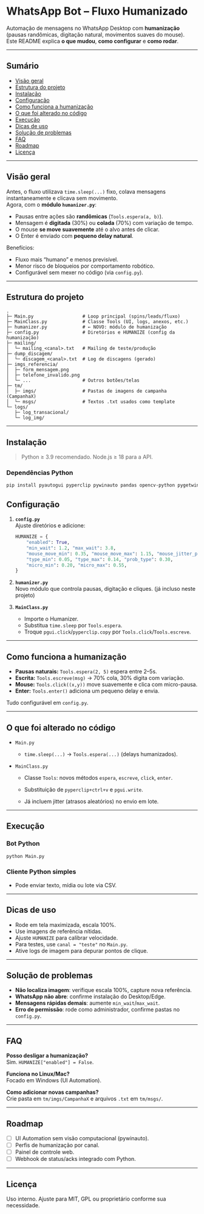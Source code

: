 # WhatsApp Bot – Fluxo Humanizado

Automação de mensagens no WhatsApp Desktop com **humanização** (pausas randômicas, digitação natural, movimentos suaves do mouse).  
Este README explica **o que mudou**, **como configurar** e **como rodar**.

---

## Sumário
- [Visão geral](#visão-geral)
- [Estrutura do projeto](#estrutura-do-projeto)
- [Instalação](#instalação)
- [Configuração](#configuração)
- [Como funciona a humanização](#como-funciona-a-humanização)
- [O que foi alterado no código](#o-que-foi-alterado-no-código)
- [Execução](#execução)
- [Dicas de uso](#dicas-de-uso)
- [Solução de problemas](#solução-de-problemas)
- [FAQ](#faq)
- [Roadmap](#roadmap)
- [Licença](#licença)

---

## Visão geral
Antes, o fluxo utilizava `time.sleep(...)` fixo, colava mensagens instantaneamente e clicava sem movimento.  
Agora, com o **módulo `humanizer.py`**:
- Pausas entre ações são **randômicas** (`Tools.espera(a, b)`).
- Mensagem é **digitada** (30%) ou **colada** (70%) com variação de tempo.
- O mouse **se move suavemente** até o alvo antes de clicar.
- O Enter é enviado com **pequeno delay natural**.

Benefícios:
- Fluxo mais “humano” e menos previsível.
- Menor risco de bloqueios por comportamento robótico.
- Configurável sem mexer no código (via `config.py`).

---

## Estrutura do projeto

```
.
├─ Main.py                  # Loop principal (spins/leads/fluxo)
├─ MainClass.py             # Classe Tools (UI, logs, anexos, etc.)
├─ humanizer.py             # ← NOVO: módulo de humanização
├─ config.py                # Diretórios e HUMANIZE (config da humanização)
├─ mailing/
│  └─ mailing_<canal>.txt   # Mailing de teste/produção
├─ dump_discagem/
│  └─ discagem_<canal>.txt  # Log de discagens (gerado)
├─ imgs_referencia/
│  ├─ form_mensagem.png
│  ├─ telefone_invalido.png
│  └─ ...                   # Outros botões/telas
├─ tm/
│  ├─ imgs/                 # Pastas de imagens de campanha (CampanhaX)
│  └─ msgs/                 # Textos .txt usados como template
└─ logs/
   ├─ log_transacional/
   └─ log_img/
```

---

## Instalação

> Python ≥ 3.9 recomendado. Node.js ≥ 18 para a API.

### Dependências Python
```bash
pip install pyautogui pyperclip pywinauto pandas opencv-python pygetwindow psutil mouse requests
```

## Configuração

1. **`config.py`**  
   Ajuste diretórios e adicione:
   ```python
   HUMANIZE = {
       "enabled": True,
       "min_wait": 1.2, "max_wait": 3.8,
       "mouse_move_min": 0.35, "mouse_move_max": 1.15, "mouse_jitter_px": 4,
       "type_min": 0.05, "type_max": 0.14, "prob_type": 0.30,
       "micro_min": 0.20, "micro_max": 0.55,
   }
   ```

2. **`humanizer.py`**  
   Novo módulo que controla pausas, digitação e cliques. (já incluso neste projeto)

3. **`MainClass.py`**  
   - Importe o Humanizer.
   - Substitua `time.sleep` por `Tools.espera`.
   - Troque `pgui.click`/`pyperclip.copy` por `Tools.click`/`Tools.escreve`.

---

## Como funciona a humanização

- **Pausas naturais:** `Tools.espera(2, 5)` espera entre 2–5s.
- **Escrita:** `Tools.escreve(msg)` → 70% cola, 30% digita com variação.
- **Mouse:** `Tools.click((x,y))` move suavemente e clica com micro-pausa.
- **Enter:** `Tools.enter()` adiciona um pequeno delay e envia.

Tudo configurável em `config.py`.

---

## O que foi alterado no código

- `Main.py`  
  - `time.sleep(...)` → `Tools.espera(...)` (delays humanizados).

- `MainClass.py`  
  - Classe `Tools`: novos métodos `espera`, `escreve`, `click`, `enter`.  
  - Substituição de `pyperclip+ctrl+v` e `pgui.write`.

  - Já incluem jitter (atrasos aleatórios) no envio em lote.

---

## Execução

### Bot Python
```bash
python Main.py
```

### Cliente Python simples

- Pode enviar texto, mídia ou lote via CSV.

---

## Dicas de uso

- Rode em tela maximizada, escala 100%.  
- Use imagens de referência nítidas.  
- Ajuste `HUMANIZE` para calibrar velocidade.  
- Para testes, use `canal = "teste"` no `Main.py`.  
- Ative logs de imagem para depurar pontos de clique.

---

## Solução de problemas

- **Não localiza imagem**: verifique escala 100%, capture nova referência.  
- **WhatsApp não abre**: confirme instalação do Desktop/Edge.  
- **Mensagens rápidas demais**: aumente `min_wait`/`max_wait`.  
- **Erro de permissão**: rode como administrador, confirme pastas no `config.py`.

---

## FAQ

**Posso desligar a humanização?**  
Sim. `HUMANIZE["enabled"] = False`.

**Funciona no Linux/Mac?**  
Focado em Windows (UI Automation).

**Como adicionar novas campanhas?**  
Crie pasta em `tm/imgs/CampanhaX` e arquivos `.txt` em `tm/msgs/`.

---

## Roadmap

- [ ] UI Automation sem visão computacional (pywinauto).  
- [ ] Perfis de humanização por canal.  
- [ ] Painel de controle web.  
- [ ] Webhook de status/acks integrado com Python.

---

## Licença

Uso interno. Ajuste para MIT, GPL ou proprietário conforme sua necessidade.
